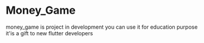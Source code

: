 # Money_Game
money_game is project in development
you can use it for education purpose
it'is a gift to new flutter developers 
